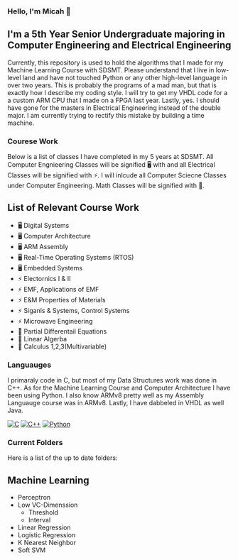 ### Hello, I'm Micah 👋

## I'm a 5th Year Senior Undergraduate majoring in Computer Engineering and Electrical Engineering 
Currently, this repository is used to hold the algorithms that I made for my Machine Learning Course with SDSMT. Please understand that I live in low-level land and have not touched Python or any other high-level language in over two years. This is probably the programs of a mad man, but that is exactly how I describe my coding style. I will try to get my VHDL code for a a custom ARM CPU that I made on a FPGA last year. Lastly, yes. I should have gone for the masters in Electrical Engineering instead of the double major. I am currently trying to rectify this mistake by building a time machine. 

### Courese Work
Below is a list of classes I have completed in my 5 years at SDSMT. All Computer Engnieering Classes will be signified 🖥️ with and all Electrical Classes will be signified with ⚡. I will inlcude all Computer Sciecne Classes under Computer Engineering. Math Classes will be signified with 🧮. 

## List of Relevant Course Work
- 🖥️ Digital Systems
- 🖥️ Computer Architecture 
- 🖥️ ARM Assembly 
- 🖥️ Real-Time Operating Systems (RTOS)
- 🖥️ Embedded Systems
- ⚡ Electornics I & II 
- ⚡ EMF, Applications of EMF
- ⚡ E&M Properties of Materials
- ⚡ Siganls & Systems, Control Systems
- ⚡ Microwave Engineering
- 🧮 Partial Differentail Equations
- 🧮 Linear Algerba
- 🧮 Calculus 1,2,3(Multivariable)

### Languauges
I primaraly code in C, but most of my Data Structures work was done in C++. As for the Machine Learning Course and Computer Architecture I have been using Python. I also know ARMv8 pretty well as my Assembly Languauge course was in ARMv8. Lastly, I have dabbeled in VHDL as well Java. 

[![C](https://i.imgur.com/zINUxVf.png)](https://en.wikipedia.org/wiki/C_(programming_language))
[![C++](https://i.imgur.com/Ao2P8iG.png)](https://isocpp.org/)
[![Python](https://github.com/jalbertsr/logo-badge-images/blob/master/img/rsz_python.png?raw=true)](https://www.python.org/)

### Current Folders
Here is a list of the up to date folders: 
## Machine Learning 
- Perceptron
- Low VC-Dimenssion
  - Threshold 
  - Interval
- Linear Regression 
- Logistic Regression
- K Nearest Neighbor 
- Soft SVM
